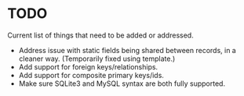 TODO
====

Current list of things that need to be added or addressed.

 - Address issue with static fields being shared between records, in a cleaner way.
    (Temporarily fixed using template.)
 - Add support for foreign keys/relationships.
 - Add support for composite primary keys/ids.
 - Make sure SQLite3 and MySQL syntax are both fully supported.
